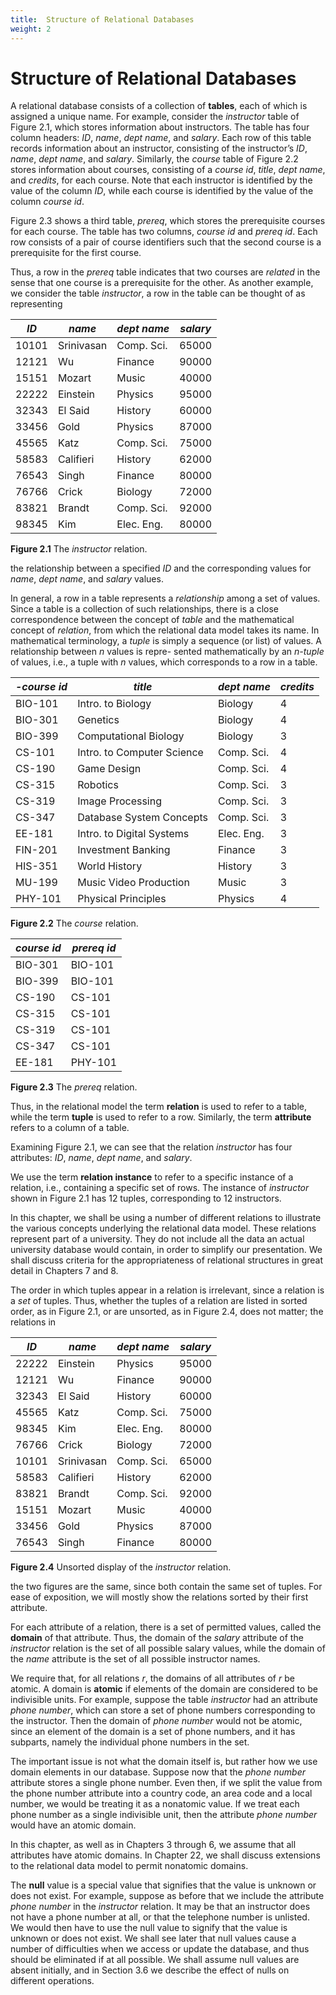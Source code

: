 ```yaml
---
title:  Structure of Relational Databases
weight: 2
---
```


#  Structure of Relational Databases


A relational database consists of a collection of **tables**, each of which is assigned a unique name. For example, consider the _instructor_ table of Figure 2.1, which stores information about instructors. The table has four column headers: _ID_, _name_, _dept name_, and _salary_. Each row of this table records information about an instructor, consisting of the instructor’s _ID_, _name_, _dept name_, and _salary_. Similarly, the _course_ table of Figure 2.2 stores information about courses, consisting of a _course id_, _title_, _dept name_, and _credits_, for each course. Note that each instructor is identified by the value of the column _ID_, while each course is identified by the value of the column _course id_.

Figure 2.3 shows a third table, _prereq_, which stores the prerequisite courses for each course. The table has two columns, _course id_ and _prereq id_. Each row consists of a pair of course identifiers such that the second course is a prerequisite for the first course.

Thus, a row in the _prereq_ table indicates that two courses are _related_ in the sense that one course is a prerequisite for the other. As another example, we consider the table _instructor_, a row in the table can be thought of as representing

| _ID_ | _name_ | _dept name_ | _salary_ |
| --- | ---- | ---- | ---- | 
| 10101 | Srinivasan | Comp. Sci. | 65000 |
| 12121  | Wu |Finance |90000 |
|15151 |Mozart |Music |40000 |
|22222 |Einstein |Physics |95000 |
|32343 |El Said |History |60000 |
|33456|Gold |Physics |87000| 
|45565| Katz |Comp. Sci. |75000 |
|58583 |Califieri |History |62000 |
|76543 |Singh |Finance |80000 |
|76766|Crick |Biology |72000| 
|83821| Brandt |Comp. Sci. |92000 |
|98345 |Kim |Elec. Eng. |80000|

**Figure 2.1** The _instructor_ relation.

the relationship between a specified _ID_ and the corresponding values for _name_, _dept name_, and _salary_ values.

In general, a row in a table represents a _relationship_ among a set of values. Since a table is a collection of such relationships, there is a close correspondence between the concept of _table_ and the mathematical concept of _relation_, from which the relational data model takes its name. In mathematical terminology, a _tuple_ is simply a sequence (or list) of values. A relationship between _n_ values is repre- sented mathematically by an _n-tuple_ of values, i.e., a tuple with _n_ values, which corresponds to a row in a table.


|_-course id_ |_title_ |_dept name_ |_credits_|
| ---- | ---- | ---- | ---- |
|BIO-101 |Intro. to Biology |Biology |4 |
|BIO-301 |Genetics |Biology |4| 
|BIO-399 |Computational Biology|Biology| 3 |
|CS-101|Intro. to Computer Science |Comp. Sci. |4| 
|CS-190| Game Design |Comp. Sci. |4| 
|CS-315| Robotics |Comp. Sci. |3| 
|CS-319| Image Processing |Comp. Sci. |3| 
|CS-347 |Database System Concepts |Comp. Sci. |3| 
|EE-181 |Intro. to Digital Systems |Elec. Eng. |3| 
|FIN-201 |Investment Banking |Finance|3| 
|HIS-351 |World History |History| 3| 
|MU-199 |Music Video Production |Music |3| 
|PHY-101 |Physical Principles |Physics |4|

**Figure 2.2** The _course_ relation.  


|_course id_ |_prereq id_|
| --- | --- |
|BIO-301 |BIO-101 |
|BIO-399 |BIO-101 |
|CS-190 |CS-101 |
|CS-315 |CS-101 |
|CS-319 |CS-101 |
|CS-347 |CS-101 |
|EE-181 |PHY-101|

**Figure 2.3** The _prereq_ relation.


Thus, in the relational model the term **relation** is used to refer to a table, while the term **tuple** is used to refer to a row. Similarly, the term **attribute** refers to a column of a table.

Examining Figure 2.1, we can see that the relation _instructor_ has four attributes: _ID_, _name_, _dept name_, and _salary_.

We use the term **relation instance** to refer to a specific instance of a relation, i.e., containing a specific set of rows. The instance of _instructor_ shown in Figure 2.1 has 12 tuples, corresponding to 12 instructors.

In this chapter, we shall be using a number of different relations to illustrate the various concepts underlying the relational data model. These relations represent part of a university. They do not include all the data an actual university database would contain, in order to simplify our presentation. We shall discuss criteria for the appropriateness of relational structures in great detail in Chapters 7 and 8.

The order in which tuples appear in a relation is irrelevant, since a relation is a _set_ of tuples. Thus, whether the tuples of a relation are listed in sorted order, as in Figure 2.1, or are unsorted, as in Figure 2.4, does not matter; the relations in


|_ID_| _name_| _dept name_| _salary_|
| --- | ---- | --- | ---- |
|22222 |Einstein |Physics |95000 |
|12121 |Wu |Finance |90000 |
|32343 |El Said |History |60000 |
|45565 |Katz |Comp. Sci. |75000 |
|98345 |Kim |Elec. Eng. |80000 |
|76766 |Crick |Biology |72000 |
|10101 |Srinivasan |Comp. Sci. |65000 |
|58583 |Califieri |History |62000 |
|83821 |Brandt |Comp. Sci. |92000 |
|15151 |Mozart |Music |40000 |
|33456 |Gold |Physics |87000 |
|76543 |Singh |Finance |80000|

**Figure 2.4** Unsorted display of the _instructor_ relation.  

the two figures are the same, since both contain the same set of tuples. For ease of exposition, we will mostly show the relations sorted by their first attribute.

For each attribute of a relation, there is a set of permitted values, called the **domain** of that attribute. Thus, the domain of the _salary_ attribute of the _instructor_ relation is the set of all possible salary values, while the domain of the _name_ attribute is the set of all possible instructor names.

We require that, for all relations _r_, the domains of all attributes of _r_ be atomic. A domain is **atomic** if elements of the domain are considered to be indivisible units. For example, suppose the table _instructor_ had an attribute _phone number_, which can store a set of phone numbers corresponding to the instructor. Then the domain of _phone number_ would not be atomic, since an element of the domain is a set of phone numbers, and it has subparts, namely the individual phone numbers in the set.

The important issue is not what the domain itself is, but rather how we use domain elements in our database. Suppose now that the _phone number_ attribute stores a single phone number. Even then, if we split the value from the phone number attribute into a country code, an area code and a local number, we would be treating it as a nonatomic value. If we treat each phone number as a single indivisible unit, then the attribute _phone number_ would have an atomic domain.

In this chapter, as well as in Chapters 3 through 6, we assume that all attributes have atomic domains. In Chapter 22, we shall discuss extensions to the relational data model to permit nonatomic domains.

The **null** value is a special value that signifies that the value is unknown or does not exist. For example, suppose as before that we include the attribute _phone number_ in the _instructor_ relation. It may be that an instructor does not have a phone number at all, or that the telephone number is unlisted. We would then have to use the null value to signify that the value is unknown or does not exist. We shall see later that null values cause a number of difficulties when we access or update the database, and thus should be eliminated if at all possible. We shall assume null values are absent initially, and in Section 3.6 we describe the effect of nulls on different operations.

